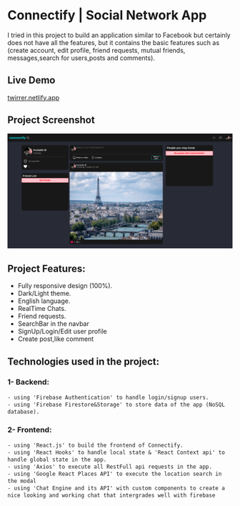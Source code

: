 # Connectify | Social Network App

I tried in this project to build an application similar to Facebook but certainly does not have all the features, but it contains the basic features such as (create account, edit profile, friend requests, mutual friends, messages,search for users,posts and comments).

## Live Demo
[twirrer.netlify.app](https://twirrer.netlify.app/)

## Project Screenshot
![Connecity screenshot](./home.png)

## Project Features:
- Fully responsive design (100%).
- Dark/Light theme.
- English language.
- RealTime Chats.
- Friend requests.
- SearchBar in the navbar
- SignUp/Login/Edit user profile
- Create post,like comment

## Technologies used in the project:
### 1- Backend:
    - using 'Firebase Authentication' to handle login/signup users.
    - using 'Firebase Firestore&Storage' to store data of the app (NoSQL database).

### 2- Frontend:
    - using 'React.js' to build the frontend of Connectify.
    - using 'React Hooks' to handle local state & 'React Context api' to handle global state in the app.
    - using 'Axios' to execute all RestFull api requests in the app.
    - using 'Google React Places API' to execute the location search in the modal
    - using 'Chat Engine and its API' with custom components to create a nice looking and working chat that intergrades well with firebase
